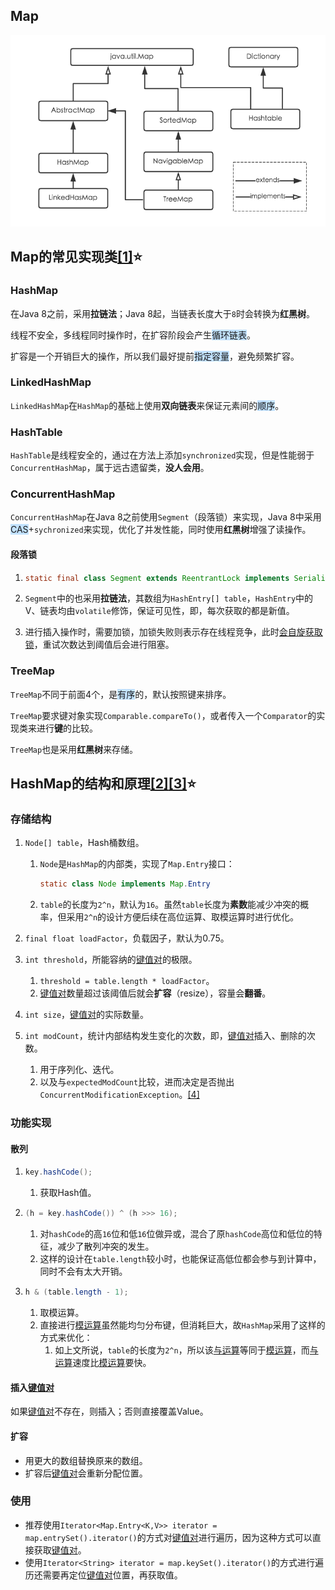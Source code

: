 ## Map

![](../images/1/map.png)

## Map的常见实现类[[1]](https://segmentfault.com/a/1190000039204671)⭐

### HashMap

在Java 8之前，采用**拉链法**；Java 8起，当链表长度大于`8`时会转换为**红黑树**。

线程不安全，多线程同时操作时，在扩容阶段会产生<span style=background:#c2e2ff>循环链表</span>。

扩容是一个开销巨大的操作，所以我们最好提前<span style=background:#c2e2ff>指定容量</span>，避免频繁扩容。

### LinkedHashMap

`LinkedHashMap`在`HashMap`的基础上使用**双向链表**来保证元素间的<span style=background:#c2e2ff>顺序</span>。

### HashTable

`HashTable`是线程安全的，通过在方法上添加`synchronized`实现，但是性能弱于`ConcurrentHashMap`，属于远古遗留类，**没人会用**。

### ConcurrentHashMap

`ConcurrentHashMap`在Java 8之前使用`Segment`（段落锁）来实现，Java 8中采用<span style=background:#c2e2ff>CAS</span>+`sychronized`来实现，优化了并发性能，同时使用**红黑树**增强了读操作。

#### 段落锁

1. ```java
   static final class Segment extends ReentrantLock implements Serializable
   ```

2. `Segment`中的也采用**拉链法**，其数组为`HashEntry[] table`，`HashEntry`中的V、链表均由`volatile`修饰，保证可见性，即，每次获取的都是新值。

3. 进行插入操作时，需要加锁，加锁失败则表示存在线程竞争，此时[会自旋获取锁](https://crossoverjie.top/2018/07/23/java-senior/ConcurrentHashMap/)，重试次数达到阈值后会进行阻塞。

### TreeMap

`TreeMap`不同于前面4个，是<span style=background:#c2e2ff>有序</span>的，默认按照键来排序。

`TreeMap`要求键对象实现`Comparable.compareTo()`，或者传入一个`Comparator`的实现类来进行**键**的比较。

`TreeMap`也是采用**红黑树**来存储。



## HashMap的结构和原理[[2]](https://tech.meituan.com/2016/06/24/java-hashmap.html)[[3]](https://zhuanlan.zhihu.com/p/79219960)⭐

### 存储结构

1. `Node[] table`，Hash桶数组。

   1. `Node`是`HashMap`的内部类，实现了`Map.Entry`接口：

      ```java
      static class Node implements Map.Entry
      ```

   2. `table`的长度为`2^n`，默认为`16`。虽然`table`长度为**素数**能减少冲突的概率，但采用`2^n`的设计方便后续在高位运算、取模运算时进行优化。

2. `final float loadFactor`，负载因子，默认为0.75。

3. `int threshold`，所能容纳的<u>键值对</u>的极限。

   1. `threshold = table.length * loadFactor`。
   2. <u>键值对</u>数量超过该阈值后就会**扩容**（resize），容量会**翻番**。

4. `int size`，<u>键值对</u>的实际数量。

5. `int modCount`，统计内部结构发生变化的次数，即，<u>键值对</u>插入、删除的次数。

   1. 用于序列化、迭代。
   2. 以及与`expectedModCount`比较，进而决定是否抛出`ConcurrentModificationException`。[[4]](https://juejin.cn/post/6844904038442467336#heading-13)

### 功能实现

#### 散列

1. ```java
   key.hashCode();
   ```

   1. 获取Hash值。

2. ```java
   (h = key.hashCode()) ^ (h >>> 16);
   ```

   1. 对`hashCode`的高`16`位和低`16`位做异或，混合了原`hashCode`高位和低位的特征，减少了散列冲突的发生。
   2. 这样的设计在`table.length`较小时，也能保证高低位都会参与到计算中，同时不会有太大开销。

3. ```java
   h & (table.length - 1);
   ```

   1. 取模运算。
   2. 直接进行<u>模运算</u>虽然能均匀分布键，但消耗巨大，故`HashMap`采用了这样的方式来优化：
      1. 如上文所说，`table`的长度为`2^n`，所以该<u>与运算</u>等同于<u>模运算</u>，而<u>与运算</u>速度比<u>模运算</u>要快。

#### 插入<u>键值对</u>

如果<u>键值对</u>不存在，则插入；否则直接覆盖Value。

#### 扩容

- 用更大的数组替换原来的数组。 	
- 扩容后<u>键值对</u>会重新分配位置。

### 使用

- 推荐使用`Iterator<Map.Entry<K,V>> iterator = map.entrySet().iterator()`的方式对<u>键值对</u>进行遍历，因为这种方式可以直接获取<u>键值对</u>。
- 使用`Iterator<String> iterator = map.keySet().iterator()`的方式进行遍历还需要再定位<u>键值对</u>位置，再获取值。

